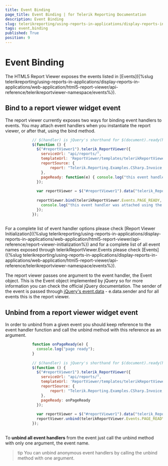 ```yaml
---
title: Event Binding
page_title: Event Binding | for Telerik Reporting Documentation
description: Event Binding
slug: telerikreporting/using-reports-in-applications/display-reports-in-applications/web-application/html5-report-viewer/event-binding
tags: event,binding
published: True
position: 9
---
```


# Event Binding



The HTML5 Report Viewer exposes the events listed in [Events]({%slug telerikreporting/using-reports-in-applications/display-reports-in-applications/web-application/html5-report-viewer/api-reference/telerikreportviewer-namespace/events%}).
      

## Bind to a report viewer widget event

The report viewer currently exposes two ways for binding event handlers to events.
          You may attach event handlers when you instantiate the report viewer, or after that, using the bind method.
        

	
````js
            // $(handler) is jQuery's shorthand for $(document).ready(handler)
            $(function () {
              $("#reportViewer1").telerik_ReportViewer({
                serviceUrl: "api/reports/",
                templateUrl: 'ReportViewer/templates/telerikReportViewerTemplate-8.1.14.816.html',
                reportSource: {
                    report: "Telerik.Reporting.Examples.CSharp.Invoice, CSharp.ReportLibrary"
                },
                pageReady: function(e) { console.log("this event handler was attached in the constructor"); }
              });
              
              var reportViewer = $("#reportViewer1").data("telerik_ReportViewer");
              
              reportViewer.bind(telerikReportViewer.Events.PAGE_READY, function(e) { 
                console.log("this event handler was attached using the bind method");
              });
            });
          
````



For a complete list of event handler options please check [Report Viewer Initialization]({%slug telerikreporting/using-reports-in-applications/display-reports-in-applications/web-application/html5-report-viewer/api-reference/report-viewer-initialization%})
          and for a complete list of all event names exposed through telerikReportViewer.Events please check
          [Events]({%slug telerikreporting/using-reports-in-applications/display-reports-in-applications/web-application/html5-report-viewer/api-reference/telerikreportviewer-namespace/events%}).
        

The report viewer passes one argument to the event handler, the Event object.
          This is the Event object implemented by jQuery so for more information you can check the official jQuery documentation.
          The sender of the event is passed through 
          [jQuery's event.data](https://api.jquery.com/event.data/) - e.data.sender and for all events this is the report viewer.
        

## Unbind from a report viewer widget event

In order to unbind from a given event you should keep reference to the event handler function and
          call the unbind method with this reference as an argument.
        

	
````js
            function onPageReady(e) { 
              console.log("page ready"); 
            }
            
            // $(handler) is jQuery's shorthand for $(document).ready(handler)
            $(function () {
              $("#reportViewer1").telerik_ReportViewer({
                serviceUrl: "api/reports/",
                templateUrl: 'ReportViewer/templates/telerikReportViewerTemplate-8.1.14.816.html',
                reportSource: {
                    report: "Telerik.Reporting.Examples.CSharp.Invoice, CSharp.ReportLibrary"
                },
                pageReady: onPageReady
              });
              
              var reportViewer = $("#reportViewer1").data("telerik_ReportViewer");
              reportViewer.unbind(telerikReportViewer.Events.PAGE_READY, onPageReady);
            });
          
````



To __unbind all event handlers__ from the event just call the unbind method with only one argument, the event name.
        

>tip You can unbind anonymous event handlers by calling the unbind method with one argument.          

